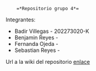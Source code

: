         =*Repositorio grupo 4*=

Integrantes:
- Badir Villegas - 202273020-K
- Benjamin Reyes - 
- Fernanda Ojeda - 
- Sebastian Reyes - 

Url a la wiki del repositorio [enlace](https://gitlab.com/grupo4-2024-proyinf/GRUPO4-2024-PROYINF/-/wikis/Wiki)
    